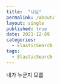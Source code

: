 ```yaml
---
title:  "나는"
permalink: /about/
layout: single
published: true
date: 2021-12-09
categories:
  - ElasticSearch
tags:
  - ElasticSearch
---
```


내가 누군지 모름

